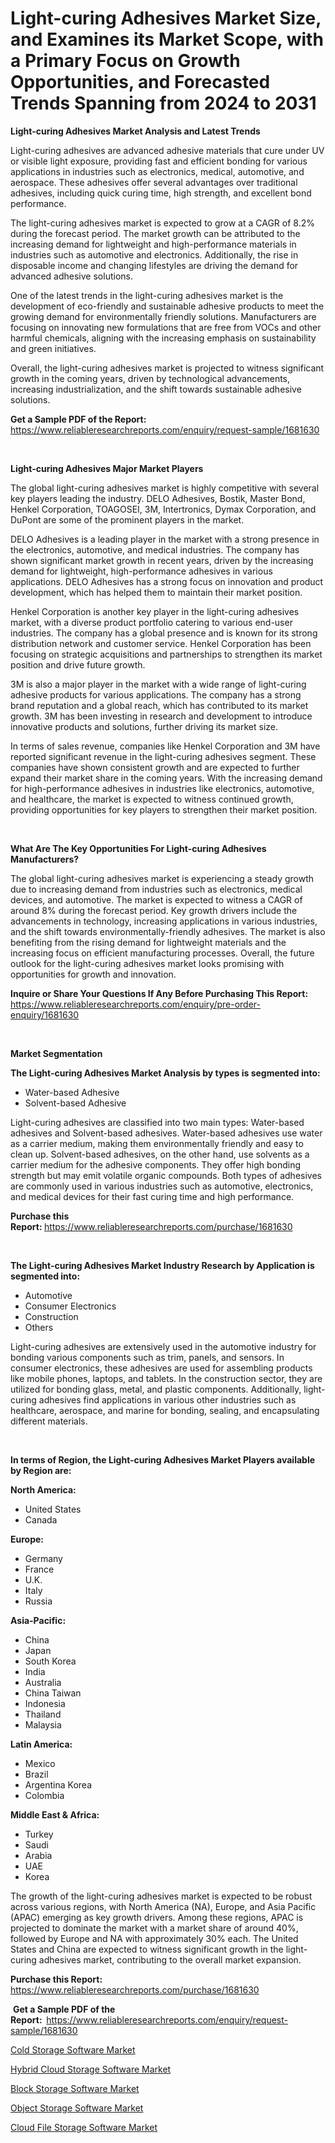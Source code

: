 <p><h1>Light-curing Adhesives Market Size, and Examines its Market Scope, with a Primary Focus on Growth Opportunities, and Forecasted Trends Spanning from 2024 to 2031</h1></p><p><strong>Light-curing Adhesives Market Analysis and Latest Trends</strong></p>
<p><p>Light-curing adhesives are advanced adhesive materials that cure under UV or visible light exposure, providing fast and efficient bonding for various applications in industries such as electronics, medical, automotive, and aerospace. These adhesives offer several advantages over traditional adhesives, including quick curing time, high strength, and excellent bond performance.</p><p>The light-curing adhesives market is expected to grow at a CAGR of 8.2% during the forecast period. The market growth can be attributed to the increasing demand for lightweight and high-performance materials in industries such as automotive and electronics. Additionally, the rise in disposable income and changing lifestyles are driving the demand for advanced adhesive solutions.</p><p>One of the latest trends in the light-curing adhesives market is the development of eco-friendly and sustainable adhesive products to meet the growing demand for environmentally friendly solutions. Manufacturers are focusing on innovating new formulations that are free from VOCs and other harmful chemicals, aligning with the increasing emphasis on sustainability and green initiatives.</p><p>Overall, the light-curing adhesives market is projected to witness significant growth in the coming years, driven by technological advancements, increasing industrialization, and the shift towards sustainable adhesive solutions.</p></p>
<p><strong>Get a Sample PDF of the Report:&nbsp;</strong> <a href="https://www.reliableresearchreports.com/enquiry/request-sample/1681630">https://www.reliableresearchreports.com/enquiry/request-sample/1681630</a></p>
<p>&nbsp;</p>
<p><strong>Light-curing Adhesives Major Market Players</strong></p>
<p><p>The global light-curing adhesives market is highly competitive with several key players leading the industry. DELO Adhesives, Bostik, Master Bond, Henkel Corporation, TOAGOSEI, 3M, Intertronics, Dymax Corporation, and DuPont are some of the prominent players in the market.</p><p>DELO Adhesives is a leading player in the market with a strong presence in the electronics, automotive, and medical industries. The company has shown significant market growth in recent years, driven by the increasing demand for lightweight, high-performance adhesives in various applications. DELO Adhesives has a strong focus on innovation and product development, which has helped them to maintain their market position.</p><p>Henkel Corporation is another key player in the light-curing adhesives market, with a diverse product portfolio catering to various end-user industries. The company has a global presence and is known for its strong distribution network and customer service. Henkel Corporation has been focusing on strategic acquisitions and partnerships to strengthen its market position and drive future growth.</p><p>3M is also a major player in the market with a wide range of light-curing adhesive products for various applications. The company has a strong brand reputation and a global reach, which has contributed to its market growth. 3M has been investing in research and development to introduce innovative products and solutions, further driving its market size.</p><p>In terms of sales revenue, companies like Henkel Corporation and 3M have reported significant revenue in the light-curing adhesives segment. These companies have shown consistent growth and are expected to further expand their market share in the coming years. With the increasing demand for high-performance adhesives in industries like electronics, automotive, and healthcare, the market is expected to witness continued growth, providing opportunities for key players to strengthen their market position.</p></p>
<p>&nbsp;</p>
<p><strong>What Are The Key Opportunities For Light-curing Adhesives Manufacturers?</strong></p>
<p><p>The global light-curing adhesives market is experiencing a steady growth due to increasing demand from industries such as electronics, medical devices, and automotive. The market is expected to witness a CAGR of around 8% during the forecast period. Key growth drivers include the advancements in technology, increasing applications in various industries, and the shift towards environmentally-friendly adhesives. The market is also benefiting from the rising demand for lightweight materials and the increasing focus on efficient manufacturing processes. Overall, the future outlook for the light-curing adhesives market looks promising with opportunities for growth and innovation.</p></p>
<p><strong>Inquire or Share Your Questions If Any Before Purchasing This Report:</strong> <a href="https://www.reliableresearchreports.com/enquiry/pre-order-enquiry/1681630">https://www.reliableresearchreports.com/enquiry/pre-order-enquiry/1681630</a></p>
<p>&nbsp;</p>
<p><strong>Market Segmentation</strong></p>
<p><strong>The Light-curing Adhesives Market Analysis by types is segmented into:</strong></p>
<p><ul><li>Water-based Adhesive</li><li>Solvent-based Adhesive</li></ul></p>
<p><p>Light-curing adhesives are classified into two main types: Water-based adhesives and Solvent-based adhesives. Water-based adhesives use water as a carrier medium, making them environmentally friendly and easy to clean up. Solvent-based adhesives, on the other hand, use solvents as a carrier medium for the adhesive components. They offer high bonding strength but may emit volatile organic compounds. Both types of adhesives are commonly used in various industries such as automotive, electronics, and medical devices for their fast curing time and high performance.</p></p>
<p><strong>Purchase this Report:&nbsp;</strong><a href="https://www.reliableresearchreports.com/purchase/1681630">https://www.reliableresearchreports.com/purchase/1681630</a></p>
<p>&nbsp;</p>
<p><strong>The Light-curing Adhesives Market Industry Research by Application is segmented into:</strong></p>
<p><ul><li>Automotive</li><li>Consumer Electronics</li><li>Construction</li><li>Others</li></ul></p>
<p><p>Light-curing adhesives are extensively used in the automotive industry for bonding various components such as trim, panels, and sensors. In consumer electronics, these adhesives are used for assembling products like mobile phones, laptops, and tablets. In the construction sector, they are utilized for bonding glass, metal, and plastic components. Additionally, light-curing adhesives find applications in various other industries such as healthcare, aerospace, and marine for bonding, sealing, and encapsulating different materials.</p></p>
<p>&nbsp;</p>
<p><strong>In terms of Region, the Light-curing Adhesives Market Players available by Region are:</strong></p>
<p>
    <p> <strong> North America: </strong>
        <ul>
            <li>United States</li>
            <li>Canada</li>
        </ul>
        </p> 
    <p> <strong> Europe: </strong>
        <ul>
            <li>Germany</li>
            <li>France</li>
            <li>U.K.</li>
            <li>Italy</li>
            <li>Russia</li>
        </ul>
        </p> 
    <p> <strong> Asia-Pacific: </strong>
        <ul>
            <li>China</li>
            <li>Japan</li>
            <li>South Korea</li>
            <li>India</li>
            <li>Australia</li>
            <li>China Taiwan</li>
            <li>Indonesia</li>
            <li>Thailand</li>
            <li>Malaysia</li>
        </ul>
        </p> 
    <p> <strong> Latin America: </strong>
        <ul>
            <li>Mexico</li>
            <li>Brazil</li>
            <li>Argentina Korea</li>
            <li>Colombia</li>
        </ul>
        </p> 
    <p> <strong> Middle East & Africa: </strong>
        <ul>
            <li>Turkey</li>
            <li>Saudi</li>
            <li>Arabia</li>
            <li>UAE</li>
            <li>Korea</li>
        </ul>
    </p>
    </p>
<p><p>The growth of the light-curing adhesives market is expected to be robust across various regions, with North America (NA), Europe, and Asia Pacific (APAC) emerging as key growth drivers. Among these regions, APAC is projected to dominate the market with a market share of around 40%, followed by Europe and NA with approximately 30% each. The United States and China are expected to witness significant growth in the light-curing adhesives market, contributing to the overall market expansion.</p></p>
<p><strong>Purchase this Report: </strong><a href="https://www.reliableresearchreports.com/purchase/1681630">https://www.reliableresearchreports.com/purchase/1681630</a></p>
<p>&nbsp;<strong>Get a Sample PDF of the Report:&nbsp;&nbsp;</strong><a href="https://www.reliableresearchreports.com/enquiry/request-sample/1681630">https://www.reliableresearchreports.com/enquiry/request-sample/1681630</a></p>
<p><strong></strong></p>
<p><p><a href="https://medium.com/@austynlemke1988/cold-storage-software-nbsp-market-focuses-on-market-share-size-and-projected-forecast-till-2031-bc88b97de546">Cold Storage Software Market</a></p><p><a href="https://medium.com/@austynlemke1988/hybrid-cloud-storage-software-market-competitive-analysis-market-trends-and-forecast-to-2031-53c48a7321cc">Hybrid Cloud Storage Software Market</a></p><p><a href="https://medium.com/@austynlemke1988/block-storage-software-market-the-key-to-successful-business-strategy-forecast-till-2031-a642c5359eae">Block Storage Software Market</a></p><p><a href="https://medium.com/@austynlemke1988/object-storage-software-market-analysis-its-cagr-market-segmentation-and-global-industry-overview-64dbac90f262">Object Storage Software Market</a></p><p><a href="https://medium.com/@austynlemke1988/analyzing-cloud-file-storage-software-market-global-industry-perspective-and-forecast-2024-to-263e5168576b">Cloud File Storage Software Market</a></p></p>